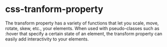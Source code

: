 # css-tranform-property
The transform property has a variety of functions that let you scale, move, rotate, skew, etc., your elements. 
When used with pseudo-classes such as :hover that specify a certain state of an element, 
the transform property can easily add interactivity to your elements.
